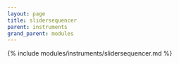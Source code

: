 ```yaml
---
layout: page
title: slidersequencer
parent: instruments
grand_parent: modules
---
```


{% include modules/instruments/slidersequencer.md %}
